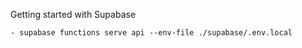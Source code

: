 Getting started with Supabase

```
- supabase functions serve api --env-file ./supabase/.env.local
```